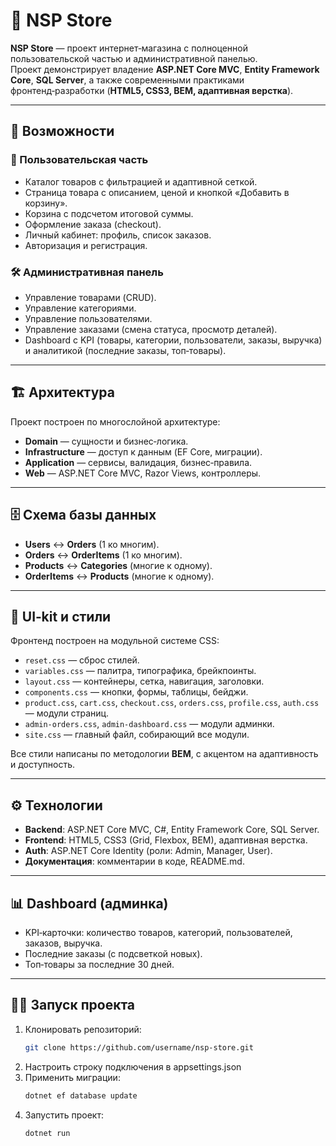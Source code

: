 # 🛒 NSP Store

**NSP Store** — проект интернет‑магазина с полноценной пользовательской частью и административной панелью.  
Проект демонстрирует владение **ASP.NET Core MVC**, **Entity Framework Core**, **SQL Server**, а также современными практиками фронтенд‑разработки (**HTML5, CSS3, BEM, адаптивная верстка**).

---

## 🚀 Возможности

### 👤 Пользовательская часть
- Каталог товаров с фильтрацией и адаптивной сеткой.
- Страница товара с описанием, ценой и кнопкой «Добавить в корзину».
- Корзина с подсчетом итоговой суммы.
- Оформление заказа (checkout).
- Личный кабинет: профиль, список заказов.
- Авторизация и регистрация.

### 🛠 Административная панель
- Управление товарами (CRUD).
- Управление категориями.
- Управление пользователями.
- Управление заказами (смена статуса, просмотр деталей).
- Dashboard с KPI (товары, категории, пользователи, заказы, выручка) и аналитикой (последние заказы, топ‑товары).

---

## 🏗 Архитектура

Проект построен по многослойной архитектуре:

- **Domain** — сущности и бизнес‑логика.
- **Infrastructure** — доступ к данным (EF Core, миграции).
- **Application** — сервисы, валидация, бизнес‑правила.
- **Web** — ASP.NET Core MVC, Razor Views, контроллеры.

---

## 🗄 Схема базы данных

- **Users** ↔ **Orders** (1 ко многим).  
- **Orders** ↔ **OrderItems** (1 ко многим).  
- **Products** ↔ **Categories** (многие к одному).  
- **OrderItems** ↔ **Products** (многие к одному).  

---

## 🎨 UI‑kit и стили

Фронтенд построен на модульной системе CSS:

- `reset.css` — сброс стилей.
- `variables.css` — палитра, типографика, брейкпоинты.
- `layout.css` — контейнеры, сетка, навигация, заголовки.
- `components.css` — кнопки, формы, таблицы, бейджи.
- `product.css`, `cart.css`, `checkout.css`, `orders.css`, `profile.css`, `auth.css` — модули страниц.
- `admin-orders.css`, `admin-dashboard.css` — модули админки.
- `site.css` — главный файл, собирающий все модули.

Все стили написаны по методологии **BEM**, с акцентом на адаптивность и доступность.

---

## ⚙️ Технологии

- **Backend**: ASP.NET Core MVC, C#, Entity Framework Core, SQL Server.  
- **Frontend**: HTML5, CSS3 (Grid, Flexbox, BEM), адаптивная верстка.  
- **Auth**: ASP.NET Core Identity (роли: Admin, Manager, User).  
- **Документация**: комментарии в коде, README.md.  

---

## 📊 Dashboard (админка)

- KPI‑карточки: количество товаров, категорий, пользователей, заказов, выручка.  
- Последние заказы (с подсветкой новых).  
- Топ‑товары за последние 30 дней.  

---

## 🧑‍💻 Запуск проекта

1. Клонировать репозиторий:
   ```bash
   git clone https://github.com/username/nsp-store.git
2. Настроить строку подключения в appsettings.json
3. Применить миграции:
   ```bash
   dotnet ef database update
3. Запустить проект:
   ```bash
   dotnet run

